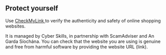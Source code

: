 ##  Protect yourself

Use [ CheckMyLink ](https://check.cyberskills.ie/) to verify the authenticity
and safety of online shopping websites.

It is managed by Cyber Skills, in partnership with ScamAdviser and An Garda
Síochána. You can check that the website you are using is genuine and free
from harmful software by providing the website URL (link).
